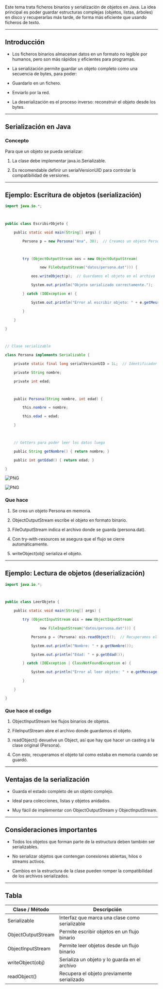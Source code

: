 
Este tema trata ficheros binarios y serialización de objetos en Java. La idea principal es poder guardar estructuras complejas (objetos, listas, árboles) en disco y recuperarlas más tarde, de forma más eficiente que usando ficheros de texto.

---

## Introducción

- Los ficheros binarios almacenan datos en un formato no legible por humanos, pero son más rápidos y eficientes para programas.  
      
    
- La serialización permite guardar un objeto completo como una secuencia de bytes, para poder:  
      
    

- Guardarlo en un fichero.  
      
    
- Enviarlo por la red.  
      
    

- La deserialización es el proceso inverso: reconstruir el objeto desde los bytes.  
      
    

---

## Serialización en Java

### Concepto

Para que un objeto se pueda serializar:

1. La clase debe implementar java.io.Serializable.  
      
    
2. Es recomendable definir un serialVersionUID para controlar la compatibilidad de versiones.  
      
    


---

## Ejemplo: Escritura de objetos (serialización)

```java
import java.io.*;

  

public class EscribirObjeto {

    public static void main(String[] args) {

        Persona p = new Persona("Ana", 30);  // Creamos un objeto Persona

  

        try (ObjectOutputStream oos = new ObjectOutputStream(

                new FileOutputStream("datos/persona.dat"))) {

            oos.writeObject(p);  // Guardamos el objeto en el archivo

            System.out.println("Objeto serializado correctamente.");

        } catch (IOException e) {

            System.out.println("Error al escribir objeto: " + e.getMessage());

        }

    }

}

  

// Clase serializable

class Persona implements Serializable {

    private static final long serialVersionUID = 1L;  // Identificador

    private String nombre;

    private int edad;

  

    public Persona(String nombre, int edad) {

        this.nombre = nombre;

        this.edad = edad;

    }

  

    // Getters para poder leer los datos luego

    public String getNombre() { return nombre; }

    public int getEdad() { return edad; }

}
```

  ![PNG](../Imagenes/n6.png)

![PNG](../Imagenes/n7.png)

### Que hace

1. Se crea un objeto Persona en memoria.  
      
    
2. ObjectOutputStream escribe el objeto en formato binario.  
      
    
3. FileOutputStream indica el archivo donde se guarda (persona.dat).  
      
    
4. Con try-with-resources se asegura que el flujo se cierre automáticamente.  
      
    
5. writeObject(obj) serializa el objeto.  
      
    

---

## Ejemplo: Lectura de objetos (deserialización)

```java
import java.io.*;

  

public class LeerObjeto {

    public static void main(String[] args) {

        try (ObjectInputStream ois = new ObjectInputStream(

                new FileInputStream("datos/persona.dat"))) {

            Persona p = (Persona) ois.readObject();  // Recuperamos el objeto

            System.out.println("Nombre: " + p.getNombre());

            System.out.println("Edad: " + p.getEdad());

        } catch (IOException | ClassNotFoundException e) {

            System.out.println("Error al leer objeto: " + e.getMessage());

        }

    }

}
```

  

### Que hace el codigo

1. ObjectInputStream lee flujos binarios de objetos.  
      
    
2. FileInputStream abre el archivo donde guardamos el objeto.  
      
    
3. readObject() devuelve un Object, así que hay que hacer un casting a la clase original (Persona).  
      
    
4. Con esto, recuperamos el objeto tal como estaba en memoria cuando se guardó.  
      
    

---

## Ventajas de la serialización

- Guarda el estado completo de un objeto complejo.  
      
    
- Ideal para colecciones, listas y objetos anidados.  
      
    
- Muy fácil de implementar con ObjectOutputStream y ObjectInputStream.  
      
    

---

## Consideraciones importantes

- Todos los objetos que forman parte de la estructura deben también ser serializables.  
      
    
- No serializar objetos que contengan conexiones abiertas, hilos o streams activos.  
      
    
- Cambios en la estructura de la clase pueden romper la compatibilidad de los archivos serializados.  
      
    

---

## Tabla 

| Clase / Método     | Descripción                                    |
| ------------------ | ---------------------------------------------- |
| Serializable       | Interfaz que marca una clase como serializable |
| ObjectOutputStream | Permite escribir objetos en un flujo binario   |
| ObjectInputStream  | Permite leer objetos desde un flujo binario    |
| writeObject(obj)   | Serializa un objeto y lo guarda en el archivo  |
| readObject()       | Recupera el objeto previamente serializado     |
